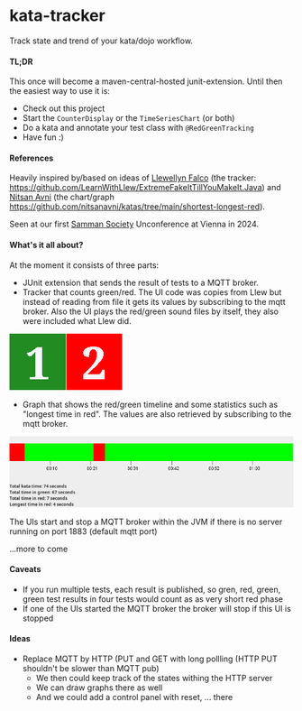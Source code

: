 # kata-tracker

Track state and trend of your kata/dojo workflow. 

#### TL;DR
This once will become a maven-central-hosted junit-extension. Until then the easiest way to use it is: 
- Check out this project
- Start the ```CounterDisplay``` or the ```TimeSeriesChart``` (or both)
- Do a kata and annotate your test class with ```@RedGreenTracking```
- Have fun :)

#### References
Heavily inspired by/based on ideas of [Llewellyn Falco](https://github.com/isidore) (the tracker: https://github.com/LearnWithLlew/ExtremeFakeItTillYouMakeIt.Java) 
and [Nitsan Avni](https://github.com/nitsanavni) (the chart/graph https://github.com/nitsanavni/katas/tree/main/shortest-longest-red). 

Seen at our first [Samman Society](https://www.sammancoaching.org/) Unconference at Vienna in 2024. 

#### What's it all about? 
At the moment it consists of three parts: 
- JUnit extension that sends the result of tests to a MQTT broker. 
- Tracker that counts green/red. The UI code was copies from Llew but instead of reading from file it gets its values by subscribing to the mqtt broker. Also the UI plays the red/green sound files by itself, they also were included what Llew did. 

![tracker](https://raw.githubusercontent.com/pfichtner/kata-tracker/main/src/test/resources/org/counterdisplay/CounterDisplayTest.oneToTwo.Linux.approved.png)
- Graph that shows the red/green timeline and some statistics such as "longest time in red". The values are also retrieved by subscribing to the mqtt broker. 

![chart](https://raw.githubusercontent.com/pfichtner/kata-tracker/main/src/test/resources/com/github/pfichtner/samman/kata/chart/TimeSeriesChartTest.withData.Linux.approved.png)

The UIs start and stop a MQTT broker within the JVM if there is no server running on port 1883 (default mqtt port)

...more to come


#### Caveats
- If you run multiple tests, each result is published, so gren, red, green, green test results in four tests would count as as very short red phase
- If one of the UIs started the MQTT broker the broker will stop if this UI is stopped

#### Ideas
- Replace MQTT by HTTP (PUT and GET with long pollling (HTTP PUT shouldn't be slower than MQTT pub)
  - We then could keep track of the states withing the HTTP server
  - We can draw graphs there as well
  - And we could add a control panel with reset, ... there
